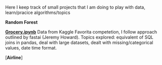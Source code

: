 Here I keep track of small projects that I am doing to play with data, learn/pracice algorithms/topics  

**Random Forest**

[**Grocery.ipynb**](https://github.com/DRMRK/Machine_Learning-/blob/master/Grocery.ipynb) Data from Kaggle Favorita competetion, I follow approach outlined by fastai (Jeremy Howard). Topics explored: equivalent of SQL joins in pandas, deal with large datasets, dealt with missing/categorical values, date time format.   

[**Airline**]
